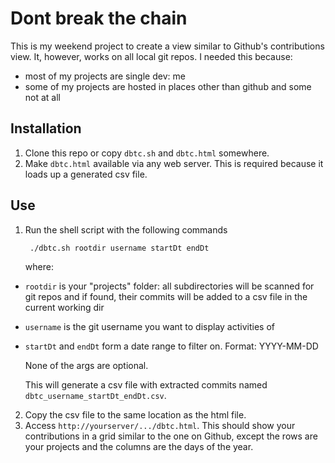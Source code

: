 Dont break the chain
====================

This is my weekend project to create a view similar to Github's contributions view. It, however, works on all local git repos. I needed this because:

- most of my projects are single dev: me
- some of my projects are hosted in places other than github and some not at all

Installation
-------------

1. Clone this repo or copy `dbtc.sh` and `dbtc.html` somewhere.
2. Make `dbtc.html` available via any web server. This is required because it loads up a generated csv file.

Use
---

1. Run the shell script with the following commands

		./dbtc.sh rootdir username startDt endDt

	where:

- `rootdir` is your "projects" folder: all subdirectories will be scanned for git repos and if found, their commits will be added to a csv file in the current working dir 
- `username` is the git username you want to display activities of
- `startDt` and `endDt` form a date range to filter on. Format: YYYY-MM-DD

	None of the args are optional.

	This will generate a csv file with extracted commits named `dbtc_username_startDt_endDt.csv`.
2. Copy the csv file to the same location as the html file.
3. Access `http://yourserver/.../dbtc.html`. This should show your contributions in a grid similar to the one on Github, except the rows are your projects and the columns are the days of the year.
